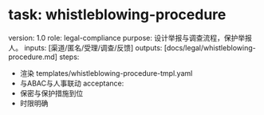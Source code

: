 # task: whistleblowing-procedure

version: 1.0
role: legal-compliance
purpose: 设计举报与调查流程，保护举报人。
inputs: [渠道/匿名/受理/调查/反馈]
outputs: [docs/legal/whistleblowing-procedure.md]
steps:

- 渲染 templates/whistleblowing-procedure-tmpl.yaml
- 与ABAC与人事联动
  acceptance:
- 保密与保护措施到位
- 时限明确
